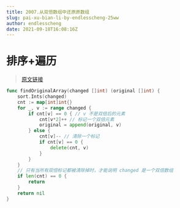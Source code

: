 ```yaml
---
title: 2007.从双倍数组中还原原数组
slug: pai-xu-bian-li-by-endlesscheng-25ww
author: endlesscheng
date: 2021-09-18T16:08:16Z
---
```

# 排序+遍历
 
> [原文链接](https://leetcode.cn/problems/find-original-array-from-doubled-array/solution/pai-xu-bian-li-by-endlesscheng-25ww)
```go
func findOriginalArray(changed []int) (original []int) {
	sort.Ints(changed)
	cnt := map[int]int{}
	for _, v := range changed {
		if cnt[v] == 0 { // v 不是双倍后的元素
			cnt[v*2]++ // 标记一个双倍元素
			original = append(original, v)
		} else {
			cnt[v]-- // 清除一个标记
			if cnt[v] == 0 {
				delete(cnt, v)
			}
		}
	}
	// 只有当所有双倍标记都被清除掉时，才能说明 changed 是一个双倍数组
	if len(cnt) == 0 {
		return
	}
	return nil
}
```
